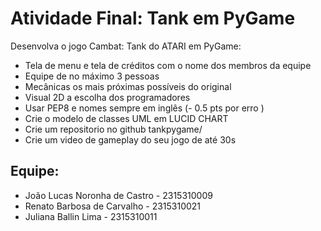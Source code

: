 # Atividade Final: Tank em PyGame
Desenvolva o jogo Cambat: Tank do ATARI em PyGame:
- Tela de menu e tela de créditos com o nome dos membros da equipe
- Equipe de no máximo 3 pessoas
- Mecânicas os mais próximas possíveis do original
- Visual 2D a escolha dos programadores
- Usar PEP8 e nomes sempre em inglês (- 0.5 pts por erro )
- Crie o modelo de classes UML em LUCID CHART
- Crie um repositorio no github tankpygame/
- Crie um video de gameplay do seu jogo de até 30s

## Equipe:
* João Lucas Noronha de Castro - 2315310009
* Renato Barbosa de Carvalho - 2315310021
* Juliana Ballin Lima - 2315310011
